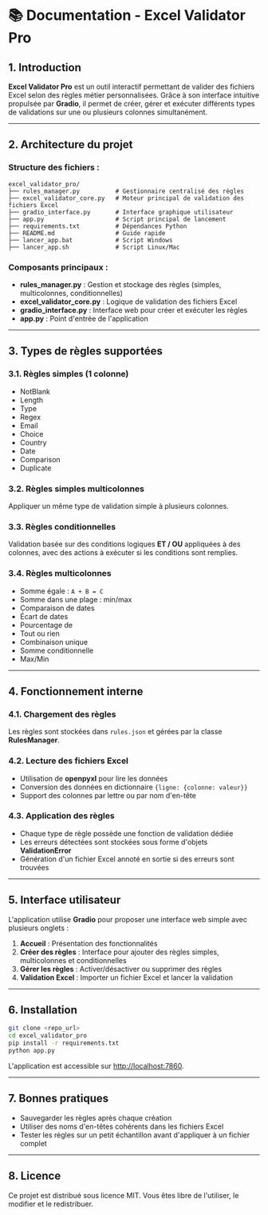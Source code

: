 # 📚 Documentation - Excel Validator Pro

## 1. Introduction
**Excel Validator Pro** est un outil interactif permettant de valider des fichiers Excel selon des règles métier personnalisées. 
Grâce à son interface intuitive propulsée par **Gradio**, il permet de créer, gérer et exécuter différents types de validations 
sur une ou plusieurs colonnes simultanément.

---

## 2. Architecture du projet

### Structure des fichiers :
```
excel_validator_pro/
├── rules_manager.py          # Gestionnaire centralisé des règles
├── excel_validator_core.py   # Moteur principal de validation des fichiers Excel
├── gradio_interface.py       # Interface graphique utilisateur
├── app.py                    # Script principal de lancement
├── requirements.txt          # Dépendances Python
├── README.md                 # Guide rapide
├── lancer_app.bat            # Script Windows
├── lancer_app.sh             # Script Linux/Mac
```

### Composants principaux :
- **rules_manager.py** : Gestion et stockage des règles (simples, multicolonnes, conditionnelles)
- **excel_validator_core.py** : Logique de validation des fichiers Excel
- **gradio_interface.py** : Interface web pour créer et exécuter les règles
- **app.py** : Point d'entrée de l'application

---

## 3. Types de règles supportées

### 3.1. Règles simples (1 colonne)
- NotBlank
- Length
- Type
- Regex
- Email
- Choice
- Country
- Date
- Comparison
- Duplicate

### 3.2. Règles simples multicolonnes
Appliquer un même type de validation simple à plusieurs colonnes.

### 3.3. Règles conditionnelles
Validation basée sur des conditions logiques **ET / OU** appliquées à des colonnes, 
avec des actions à exécuter si les conditions sont remplies.

### 3.4. Règles multicolonnes
- Somme égale : `A + B = C`
- Somme dans une plage : min/max
- Comparaison de dates
- Écart de dates
- Pourcentage de
- Tout ou rien
- Combinaison unique
- Somme conditionnelle
- Max/Min

---

## 4. Fonctionnement interne

### 4.1. Chargement des règles
Les règles sont stockées dans `rules.json` et gérées par la classe **RulesManager**.

### 4.2. Lecture des fichiers Excel
- Utilisation de **openpyxl** pour lire les données
- Conversion des données en dictionnaire `{ligne: {colonne: valeur}}`
- Support des colonnes par lettre ou par nom d'en-tête

### 4.3. Application des règles
- Chaque type de règle possède une fonction de validation dédiée
- Les erreurs détectées sont stockées sous forme d'objets **ValidationError**
- Génération d'un fichier Excel annoté en sortie si des erreurs sont trouvées

---

## 5. Interface utilisateur

L'application utilise **Gradio** pour proposer une interface web simple avec plusieurs onglets :
1. **Accueil** : Présentation des fonctionnalités
2. **Créer des règles** : Interface pour ajouter des règles simples, multicolonnes et conditionnelles
3. **Gérer les règles** : Activer/désactiver ou supprimer des règles
4. **Validation Excel** : Importer un fichier Excel et lancer la validation

---

## 6. Installation

```bash
git clone <repo_url>
cd excel_validator_pro
pip install -r requirements.txt
python app.py
```

L'application est accessible sur [http://localhost:7860](http://localhost:7860).

---

## 7. Bonnes pratiques
- Sauvegarder les règles après chaque création
- Utiliser des noms d'en-têtes cohérents dans les fichiers Excel
- Tester les règles sur un petit échantillon avant d'appliquer à un fichier complet

---

## 8. Licence
Ce projet est distribué sous licence MIT. Vous êtes libre de l'utiliser, le modifier et le redistribuer.

